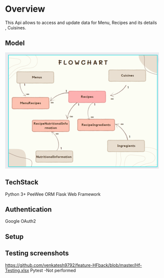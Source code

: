 # Overview
This Api allows to access and update data for Menu, Recipes and its details , Cuisines.

## Model
![img.png](img.png)

## TechStack
Python 3+
PeeWee ORM
Flask Web Framework

## Authentication
Google OAuth2
## Setup

## Testing screenshots
https://github.com/venkatesh9792/feature-HFback/blob/master/Hf-Testing.xlsx
Pytest -Not performed
